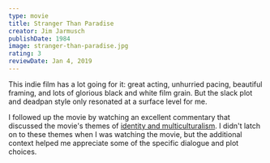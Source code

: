 ```yaml
---
type: movie
title: Stranger Than Paradise
creator: Jim Jarmusch
publishDate: 1984
image: stranger-than-paradise.jpg
rating: 3
reviewDate: Jan 4, 2019
---
```


 This indie film has a lot going for it: great acting, unhurried pacing, beautiful framing, and lots of glorious black and white film grain. But the slack plot and deadpan style only resonated at a surface level for me.

I followed up the movie by watching an excellent commentary that discussed the movie's themes of [identity and multiculturalism](https://www.youtube.com/watch?v=0tbenS0F7j4). I didn't latch on to these themes when I was watching the movie, but the additional context helped me appreciate some of the specific dialogue and plot choices.

